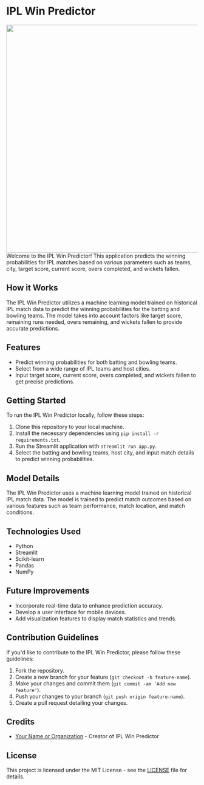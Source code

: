 # IPL Win Predictor

<img align="left" width="600" src="PILL.jpg">

Welcome to the IPL Win Predictor! This application predicts the winning probabilities for IPL matches based on various parameters such as teams, city, target score, current score, overs completed, and wickets fallen.

## How it Works

The IPL Win Predictor utilizes a machine learning model trained on historical IPL match data to predict the winning probabilities for the batting and bowling teams. The model takes into account factors like target score, remaining runs needed, overs remaining, and wickets fallen to provide accurate predictions.

## Features

- Predict winning probabilities for both batting and bowling teams.
- Select from a wide range of IPL teams and host cities.
- Input target score, current score, overs completed, and wickets fallen to get precise predictions.

## Getting Started

To run the IPL Win Predictor locally, follow these steps:

1. Clone this repository to your local machine.
2. Install the necessary dependencies using `pip install -r requirements.txt`.
3. Run the Streamlit application with `streamlit run app.py`.
4. Select the batting and bowling teams, host city, and input match details to predict winning probabilities.

## Model Details

The IPL Win Predictor uses a machine learning model trained on historical IPL match data. The model is trained to predict match outcomes based on various features such as team performance, match location, and match conditions.

## Technologies Used

- Python
- Streamlit
- Scikit-learn
- Pandas
- NumPy

## Future Improvements

- Incorporate real-time data to enhance prediction accuracy.
- Develop a user interface for mobile devices.
- Add visualization features to display match statistics and trends.

## Contribution Guidelines

If you'd like to contribute to the IPL Win Predictor, please follow these guidelines:

1. Fork the repository.
2. Create a new branch for your feature (`git checkout -b feature-name`).
3. Make your changes and commit them (`git commit -am 'Add new feature'`).
4. Push your changes to your branch (`git push origin feature-name`).
5. Create a pull request detailing your changes.

## Credits

- [Your Name or Organization](link-to-your-website-or-profile) - Creator of IPL Win Predictor

## License

This project is licensed under the MIT License - see the [LICENSE](LICENSE) file for details.
